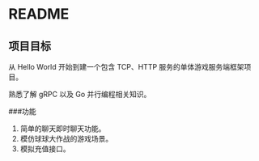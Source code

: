 # README

## 项目目标

从 Hello World 开始到建一个包含 TCP、HTTP 服务的单体游戏服务端框架项目。

熟悉了解 gRPC 以及 Go 并行编程相关知识。

###功能

<ol>
<li>简单的聊天即时聊天功能。</li>
<li>模仿球球大作战的游戏场景。</li>
<li>模拟充值接口。</li>
</ol>

